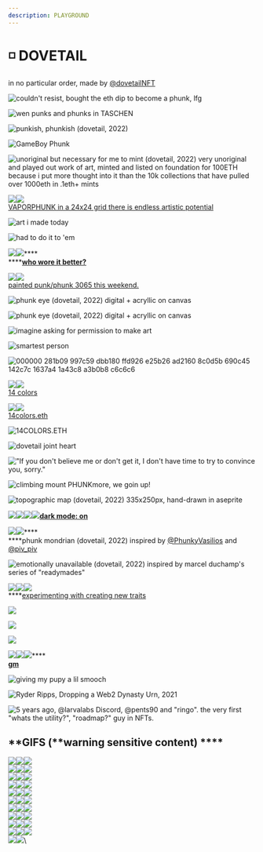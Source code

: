 ```yaml
---
description: PLAYGROUND
---
```


# ◽ DOVETAIL

in no particular order, made by [@dovetailNFT](https://twitter.com/dovetailNFT)

![couldn't resist, bought the eth dip to become a phunk, lfg](<../../.gitbook/assets/image (26).png>)

![wen punks and phunks in TASCHEN](<../../.gitbook/assets/image (30).png>)

![punkish, phunkish (dovetail, 2022)](<../../.gitbook/assets/image (70).png>)

![GameBoy Phunk](<../../.gitbook/assets/image (65).png>)

![unoriginal but necessary for me to mint (dovetail, 2022) very unoriginal and played out work of art, minted and listed on foundation for 100ETH because i put more thought into it than the 10k collections that have pulled over 1000eth in .1eth+ mints](<../../.gitbook/assets/image (53).png>)

![](<../../.gitbook/assets/image (6).png>)![](<../../.gitbook/assets/image (64).png>)\
[VAPORPHUNK in a 24x24 grid there is endless artistic potential](https://twitter.com/dovetailNFT/status/1513973443695415301?s=20\&t=TzictjlCH1fGYY7Ffrl1XQ)

![art i made today](<../../.gitbook/assets/image (32).png>)

![had to do it to 'em](<../../.gitbook/assets/image (44).png>)

![](../../.gitbook/assets/image.png)![](<../../.gitbook/assets/image (51).png>)****\
****[**who wore it better?**](https://twitter.com/dovetailNFT/status/1513928939567206416?s=20\&t=TzictjlCH1fGYY7Ffrl1XQ)

![](<../../.gitbook/assets/image (2).png>)![](<../../.gitbook/assets/image (52).png>)\
[painted punk/phunk 3065 this weekend.](https://twitter.com/dovetailNFT/status/1516043898174554122?s=20\&t=TzictjlCH1fGYY7Ffrl1XQ)

![phunk eye (dovetail, 2022) digital + acryllic on canvas](<../../.gitbook/assets/image (7).png>)

![phunk eye (dovetail, 2022) digital + acryllic on canvas](<../../.gitbook/assets/image (8).png>)

![imagine asking for permission to make art](<../../.gitbook/assets/image (3).png>)

![smartest person](<../../.gitbook/assets/Screen Shot 2022-04-29 at 00.54.02.png>)

![000000 281b09 997c59 dbb180 ffd926 e25b26 ad2160 8c0d5b 690c45 142c7c 1637a4 1a43c8 a3b0b8 c6c6c6](<../../.gitbook/assets/image (58).png>)

![](<../../.gitbook/assets/image (16).png>)![](<../../.gitbook/assets/image (13).png>)\
[14 colors](https://twitter.com/dovetailNFT/status/1513945866415058948?s=20\&t=TzictjlCH1fGYY7Ffrl1XQ)

![](<../../.gitbook/assets/image (10).png>)![](<../../.gitbook/assets/image (11).png>)\
[14colors.eth](https://twitter.com/dovetailNFT/status/1512099861608476680?s=20\&t=TzictjlCH1fGYY7Ffrl1XQ)

![14COLORS.ETH](<../../.gitbook/assets/image (56).png>)

![dovetail joint heart](<../../.gitbook/assets/image (61).png>)

!["If you don't believe me or don't get it, I don't have time to try to convince you, sorry."](<../../.gitbook/assets/image (57).png>)

![climbing mount PHUNKmore, we goin up!](<../../.gitbook/assets/image (69).png>)

![topographic map (dovetail, 2022) 335x250px, hand-drawn in aseprite](<../../.gitbook/assets/image (50).png>)

![](<../../.gitbook/assets/image (54).png>)![](<../../.gitbook/assets/image (68).png>)![](<../../.gitbook/assets/image (66).png>)![](<../../.gitbook/assets/image (49).png>)****[**dark mode: on**](https://twitter.com/dovetailNFT/status/1513615245650153474?s=20\&t=TzictjlCH1fGYY7Ffrl1XQ)****

****![](<../../.gitbook/assets/image (35).png>)****![](<../../.gitbook/assets/image (60).png>)****\
****phunk mondrian (dovetail, 2022) inspired by [@PhunkyVasilios](https://twitter.com/PhunkyVasilios) and [@piv\_piv](https://twitter.com/piv\_piv)

![emotionally unavailable (dovetail, 2022) inspired by marcel duchamp's series of "readymades"](<../../.gitbook/assets/image (71).png>)

****![](<../../.gitbook/assets/image (18).png>)****![](<../../.gitbook/assets/image (62).png>)****![](<../../.gitbook/assets/image (25).png>)****\
****[experimenting with creating new traits](https://twitter.com/dovetailNFT/status/1513198697542205442?s=20\&t=TzictjlCH1fGYY7Ffrl1XQ)

![](<../../.gitbook/assets/image (14).png>)

![](<../../.gitbook/assets/image (17).png>)

![](<../../.gitbook/assets/image (22).png>)

![](<../../.gitbook/assets/image (36) (1).png>)![](<../../.gitbook/assets/image (29).png>)![](<../../.gitbook/assets/image (33).png>)****\
****[**gm**](https://twitter.com/dovetailNFT/status/1512807372858740744?s=20\&t=TzictjlCH1fGYY7Ffrl1XQ)****

![giving my pupy a lil smooch](<../../.gitbook/assets/image (9).png>)

![Ryder Ripps, Dropping a Web2 Dynasty Urn, 2021](<../../.gitbook/assets/image (41).png>)

![5 years ago, @larvalabs Discord, @pents90 and "ringo".
the very first "whats the utility?", "roadmap?" guy in NFTs.](<../../.gitbook/assets/image (55).png>)

## **GIFS (**warning sensitive content) ****&#x20;

![](../../.gitbook/assets/3dphunk.gif)![](<../../.gitbook/assets/3dphunk2 (1).gif>)![](<../../.gitbook/assets/alienphunk (1).gif>)\
![](../../.gitbook/assets/ballerphunk.gif)![](../../.gitbook/assets/beaniespin.gif)![](../../.gitbook/assets/confuarmy.gif)\
![](../../.gitbook/assets/copphunk.gif)![](../../.gitbook/assets/cowboyphunk.gif)![](../../.gitbook/assets/explodephunk.gif)\
![](../../.gitbook/assets/floorphunk.gif)![](../../.gitbook/assets/hackerdevphunk.gif)![](../../.gitbook/assets/hoodiecigfix.gif)\
![](../../.gitbook/assets/lpgphunk.gif)![](../../.gitbook/assets/mohawkspike.gif)![](../../.gitbook/assets/phunkcig.gif)\
![](../../.gitbook/assets/pigtailsphunk.gif)![](../../.gitbook/assets/pipesmoke.gif)![](../../.gitbook/assets/piratejam.gif)\
![](../../.gitbook/assets/retrophunk.gif)![](../../.gitbook/assets/robberphunk.gif)![](../../.gitbook/assets/robocopphunk.gif)\
![](../../.gitbook/assets/shadesgif.gif)![](../../.gitbook/assets/simulationphunk.gif)![](../../.gitbook/assets/vamp.gif)\
![](../../.gitbook/assets/vapephunk.gif)![](../../.gitbook/assets/wizardphunk.gif)![](<../../.gitbook/assets/antifragilephunk (1).gif>)\
![](../../.gitbook/assets/flippinphunk.gif)![](../../.gitbook/assets/punkclown.gif)![](../../.gitbook/assets/phunksphud.gif)\
![](<../../.gitbook/assets/phunkdodge (1).gif>)![](<../../.gitbook/assets/phunkali (2).gif>)\
